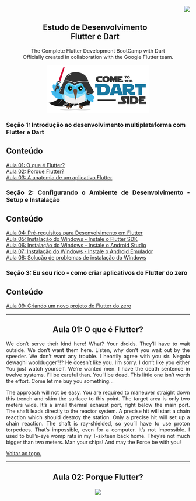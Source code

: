 <div align="center">
<a href="https://github.com/oliveiradg" target="_blank"><img align="right" height="100" src="https://cdn.jsdelivr.net/gh/devicons/devicon/icons/flutter/flutter-original.svg" /></a>
<br>
<h2>Estudo de Desenvolvimento <br> Flutter e Dart</h2>
<p>The Complete Flutter Development BootCamp with Dart <br>
Officially created in collaboration with the Google Flutter team.</p>


<div align= "center">

<a href="https://github.com/oliveiradg" target="_blank"><img align="center" height="130" src="https://raw.githubusercontent.com/kevmoo/dart_side/master/Dash%20Dart%20PNG%20%20-%20white.png" /></a>
</div>
</div>

<h3>Seção 1: Introdução ao desenvolvimento multiplataforma com Flutter e Dart</h3>

<div id="conteudo" align="justify">

## Conteúdo
     
<a href="#aula01">Aula 01: O que é Flutter?</a><br>
<a href="#aula02">Aula 02: Porque Flutter?</a><br>
<a href="#aula03">Aula 03: A anatomia de um aplicativo Flutter</a><br>

<h3>Seção 2: Configurando o Ambiente de Desenvolvimento - Setup e Instalação</h3>

<div id="conteudo" align="justify">

## Conteúdo

<a href="#aula04">Aula 04: Pré-requisitos para Desenvolvimento em Flutter</a><br>
<a href="#aula05">Aula 05:  Instalação do Windows - Instale o Flutter SDK</a><br>
<a href="#aula06">Aula 06:  Instalação do Windows - Instale o Android Studio</a><br>
<a href="#aula07">Aula 07:  Instalação do Windows - Instale o Android Emulador</a><br>
<a href="#aula08">Aula 08:  Solução de problemas de instalação do Windows</a><br>

<h3>Seção 3: Eu sou rico - como criar aplicativos do Flutter do zero</h3>

<div id="conteudo" align="justify">

## Conteúdo

<a href="#aula09">Aula 09: Criando um novo projeto do Flutter do zero</a><br>

<hr>

<div id="aula01" align="center">
<h2>Aula 01: O que é Flutter?</h2>
</div>

We don’t serve their kind here! What? Your droids. They’ll have to wait outside. We don’t want them here. Listen, why don’t you wait out by the speeder. We don’t want any trouble. I heartily agree with you sir. Negola dewaghi wooldugger?!? He doesn’t like you. I’m sorry. I don’t like you either You just watch yourself. We’re wanted men. I have the death sentence in twelve systems. I’ll be careful than. You’ll be dead. This little one isn’t worth the effort. Come let me buy you something…

The approach will not be easy. You are required to maneuver straight down this trench and skim the surface to this point. The target area is only two meters wide. It’s a small thermal exhaust port, right below the main port. The shaft leads directly to the reactor system. A precise hit will start a chain reaction which should destroy the station. Only a precise hit will set up a chain reaction. The shaft is ray-shielded, so you’ll have to use proton torpedoes. That’s impossible, even for a computer. It’s not impossible. I used to bull’s-eye womp rats in my T-sixteen back home. They’re not much bigger than two meters. Man your ships! And may the Force be with you!

<a href="#conteudo">Voltar ao topo.</a><br>
<hr>

<div id="aula02" align="center">
<h2>Aula 02: Porque Flutter?</h2>
</div>

<div align="center">
<a href="https://github.com/oliveiradg" target="_blank"><img align="center" height="180" src="https://www.boavista.rr.leg.br/imagens/emconstruo.jpg/image" /></a>